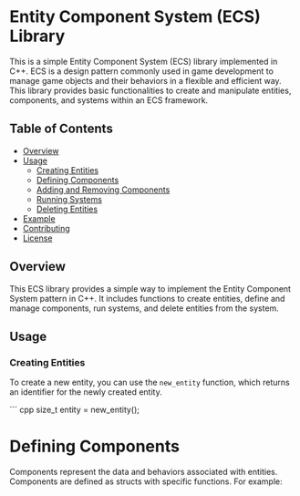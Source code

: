# Entity Component System (ECS) Library

This is a simple Entity Component System (ECS) library implemented in C++. ECS is a design pattern commonly used in game development to manage game objects and their behaviors in a flexible and efficient way. This library provides basic functionalities to create and manipulate entities, components, and systems within an ECS framework.

## Table of Contents

- [Overview](#overview)
- [Usage](#usage)
  - [Creating Entities](#creating-entities)
  - [Defining Components](#defining-components)
  - [Adding and Removing Components](#adding-and-removing-components)
  - [Running Systems](#running-systems)
  - [Deleting Entities](#deleting-entities)
- [Example](#example)
- [Contributing](#contributing)
- [License](#license)

## Overview

This ECS library provides a simple way to implement the Entity Component System pattern in C++. It includes functions to create entities, define and manage components, run systems, and delete entities from the system.

## Usage

### Creating Entities

To create a new entity, you can use the `new_entity` function, which returns an identifier for the newly created entity.

´´´ cpp
size_t entity = new_entity();

# Defining Components

Components represent the data and behaviors associated with entities. Components are defined as structs with specific functions. For example:
